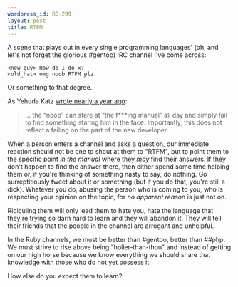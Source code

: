 ```yaml
--- 
wordpress_id: RB-299
layout: post
title: RTFM
---
```


A scene that plays out in every single programming languages' (oh, and let's not forget the glorious #gentoo) IRC channel I've come across:

    <new_guy> How do I do x?
    <old_hat> omg noob RTFM plz

Or something to that degree. 

As Yehuda Katz [wrote nearly a year ago](http://yehudakatz.com/2010/02/09/the-blind-men-and-the-elephant-a-story-of-noobs/):

<blockquote>
  ... the “noob” can stare at “the f***ing manual” all day and simply fail to find something staring him in the face. Importantly, this does not reflect a failing on the part of the new developer.
</blockquote>

When a person enters a channel and asks a question, our immediate reaction should not be one to shout at them to "RTFM", but to point them to the specific point *in the manual* where they *may* find their answers. If they don't happen to find the answer there, then either spend some time helping them or, if you're thinking of something nasty to say, do nothing. Go surreptitiously tweet about it or something (but if you do that, you're still a dick). Whatever you do, abusing the person who is coming to you, who is respecting your opinion on the topic, for *no apparent reason* is just not on.

Ridiculing them will only lead them to hate you, hate the language that they're trying so darn hard to learn and they will abandon it. They will tell their friends that the people in the channel are arrogant and unhelpful.

In the Ruby channels, we must be better than #gentoo, better than ##php. We must strive to rise above being "holier-than-thou" and instead of getting on our high horse because we know everything we should share that knowledge with those who do not yet possess it.

How else do you expect them to learn?



